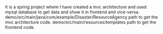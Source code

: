 It is a spring project where I have created a mvc architecture and used mysql database to get data and show it in frontend and vice-versa.
demo/src/main/java/com/example/Disaster/ResourceAgency path to get the mvc architecture code.
demo/src/main/resources/templates path to get the frontend code.
